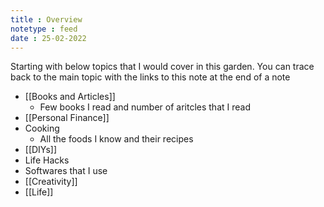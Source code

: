 ```yaml
---
title : Overview
notetype : feed
date : 25-02-2022
---
```



Starting with below topics that I would cover in this garden. You can trace back to the main topic with the links to this note at the end of a note

- [[Books and Articles]]
	- Few books I read and number of aritcles that I read
- [[Personal Finance]]
- Cooking
	- All the foods I know and their recipes
- [[DIYs]]
- Life Hacks
- Softwares that I use
- [[Creativity]]
- [[Life]]
